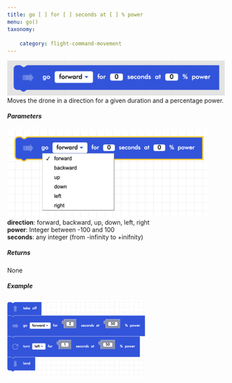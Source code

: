 ```yaml
---
title: go [ ] for [ ] seconds at [ ] % power
menu: go()
taxonomy:

	category: flight-command-movement
---
```


![go for seconds block image](go_for_seconds_at_power.png)
Moves the drone in a direction for a given duration and a percentage power.

##### Parameters
![go for seconds block image](go_at_power_params.png)
**direction**: forward, backward, up, down, left, right <br /> 
**power**: Integer between -100 and 100 <br /> 
**seconds**: any integer (from -infinity to +inifnity)

##### Returns

None

##### Example

![go at power example](go_at_power_example.png)
